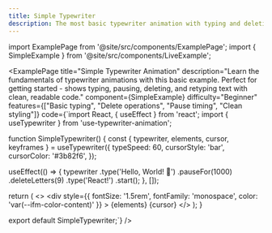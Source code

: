 ```yaml
---
title: Simple Typewriter
description: The most basic typewriter animation with typing and deleting
---
```


import ExamplePage from '@site/src/components/ExamplePage';
import { SimpleExample } from '@site/src/components/LiveExample';

<ExamplePage
title="Simple Typewriter Animation"
description="Learn the fundamentals of typewriter animations with this basic example. Perfect for getting started - shows typing, pausing, deleting, and retyping text with clean, readable code."
component={SimpleExample}
difficulty="Beginner"
features={["Basic typing", "Delete operations", "Pause timing", "Clean styling"]}
code={`import React, { useEffect } from 'react';
import { useTypewriter } from 'use-typewriter-animation';

function SimpleTypewriter() {
  const { typewriter, elements, cursor, keyframes } = useTypewriter({
    typeSpeed: 60,
    cursorStyle: 'bar',
    cursorColor: '#3b82f6',
  });

  useEffect(() => {
    typewriter
      .type('Hello, World! 👋')
      .pauseFor(1000)
      .deleteLetters(9)
      .type('React!')
      .start();
  }, []);

  return (
    <>
      <style>{keyframes}</style>
      <div 
        style={{ 
          fontSize: '1.5rem', 
          fontFamily: 'monospace',
          color: 'var(--ifm-color-content)'
        }}
      >
        {elements}
        {cursor}
      </div>
    </>
  );
}

export default SimpleTypewriter;`}
/>
